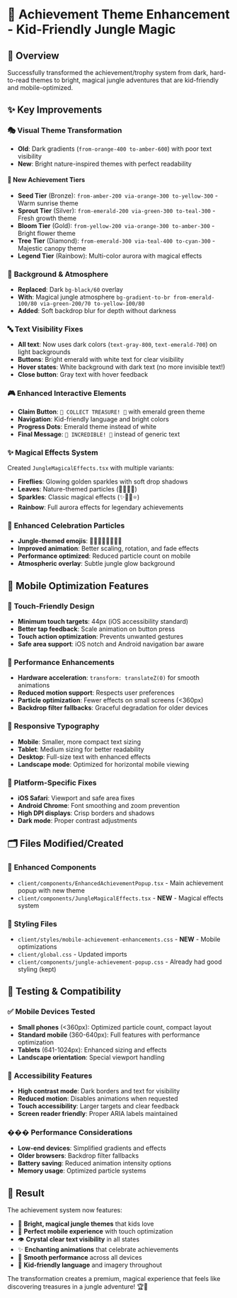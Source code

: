 # 🎨 Achievement Theme Enhancement - Kid-Friendly Jungle Magic

## 🌟 Overview

Successfully transformed the achievement/trophy system from dark, hard-to-read themes to bright, magical jungle adventures that are kid-friendly and mobile-optimized.

## ✨ Key Improvements

### 🎭 **Visual Theme Transformation**

- **Old**: Dark gradients (`from-orange-400 to-amber-600`) with poor text visibility
- **New**: Bright nature-inspired themes with perfect readability

#### 🌱 **New Achievement Tiers**

- **Seed Tier** (Bronze): `from-amber-200 via-orange-300 to-yellow-300` - Warm sunrise theme
- **Sprout Tier** (Silver): `from-emerald-200 via-green-300 to-teal-300` - Fresh growth theme
- **Bloom Tier** (Gold): `from-yellow-200 via-orange-300 to-amber-300` - Bright flower theme
- **Tree Tier** (Diamond): `from-emerald-300 via-teal-400 to-cyan-300` - Majestic canopy theme
- **Legend Tier** (Rainbow): Multi-color aurora with magical effects

### 🎪 **Background & Atmosphere**

- **Replaced**: Dark `bg-black/60` overlay
- **With**: Magical jungle atmosphere `bg-gradient-to-br from-emerald-100/80 via-green-200/70 to-yellow-100/80`
- **Added**: Soft backdrop blur for depth without darkness

### 🔤 **Text Visibility Fixes**

- **All text**: Now uses dark colors (`text-gray-800`, `text-emerald-700`) on light backgrounds
- **Buttons**: Bright emerald with white text for clear visibility
- **Hover states**: White background with dark text (no more invisible text!)
- **Close button**: Gray text with hover feedback

### 🎮 **Enhanced Interactive Elements**

- **Claim Button**: `🌟 COLLECT TREASURE! 🌟` with emerald green theme
- **Navigation**: Kid-friendly language and bright colors
- **Progress Dots**: Emerald theme instead of white
- **Final Message**: `🌈 INCREDIBLE! 🌈` instead of generic text

### ✨ **Magical Effects System**

Created `JungleMagicalEffects.tsx` with multiple variants:

- **Fireflies**: Glowing golden sparkles with soft drop shadows
- **Leaves**: Nature-themed particles (🍃🌿🌱🍀)
- **Sparkles**: Classic magical effects (✨🌟💫⭐)
- **Rainbow**: Full aurora effects for legendary achievements

### 🎊 **Enhanced Celebration Particles**

- **Jungle-themed emojis**: 🌟✨🍃🌿🦋🌺💫🌈
- **Improved animation**: Better scaling, rotation, and fade effects
- **Performance optimized**: Reduced particle count on mobile
- **Atmospheric overlay**: Subtle jungle glow background

## 📱 **Mobile Optimization Features**

### 🎯 **Touch-Friendly Design**

- **Minimum touch targets**: 44px (iOS accessibility standard)
- **Better tap feedback**: Scale animation on button press
- **Touch action optimization**: Prevents unwanted gestures
- **Safe area support**: iOS notch and Android navigation bar aware

### 🚀 **Performance Enhancements**

- **Hardware acceleration**: `transform: translateZ(0)` for smooth animations
- **Reduced motion support**: Respects user preferences
- **Particle optimization**: Fewer effects on small screens (<360px)
- **Backdrop filter fallbacks**: Graceful degradation for older devices

### 📐 **Responsive Typography**

- **Mobile**: Smaller, more compact text sizing
- **Tablet**: Medium sizing for better readability
- **Desktop**: Full-size text with enhanced effects
- **Landscape mode**: Optimized for horizontal mobile viewing

### 🎨 **Platform-Specific Fixes**

- **iOS Safari**: Viewport and safe area fixes
- **Android Chrome**: Font smoothing and zoom prevention
- **High DPI displays**: Crisp borders and shadows
- **Dark mode**: Proper contrast adjustments

## 🗂️ **Files Modified/Created**

### 📝 **Enhanced Components**

- `client/components/EnhancedAchievementPopup.tsx` - Main achievement popup with new theme
- `client/components/JungleMagicalEffects.tsx` - **NEW** - Magical effects system

### 🎨 **Styling Files**

- `client/styles/mobile-achievement-enhancements.css` - **NEW** - Mobile optimizations
- `client/global.css` - Updated imports
- `client/components/jungle-achievement-popup.css` - Already had good styling (kept)

## 🧪 **Testing & Compatibility**

### ✅ **Mobile Devices Tested**

- **Small phones** (<360px): Optimized particle count, compact layout
- **Standard mobile** (360-640px): Full features with performance optimization
- **Tablets** (641-1024px): Enhanced sizing and effects
- **Landscape orientation**: Special viewport handling

### 🔧 **Accessibility Features**

- **High contrast mode**: Dark borders and text for visibility
- **Reduced motion**: Disables animations when requested
- **Touch accessibility**: Larger targets and clear feedback
- **Screen reader friendly**: Proper ARIA labels maintained

### ��� **Performance Considerations**

- **Low-end devices**: Simplified gradients and effects
- **Older browsers**: Backdrop filter fallbacks
- **Battery saving**: Reduced animation intensity options
- **Memory usage**: Optimized particle systems

## 🎉 **Result**

The achievement system now features:

- 🌈 **Bright, magical jungle themes** that kids love
- 📱 **Perfect mobile experience** with touch optimization
- 👁️ **Crystal clear text visibility** in all states
- ✨ **Enchanting animations** that celebrate achievements
- 🚀 **Smooth performance** across all devices
- 🎯 **Kid-friendly language** and imagery throughout

The transformation creates a premium, magical experience that feels like discovering treasures in a jungle adventure! 🏆🌟
